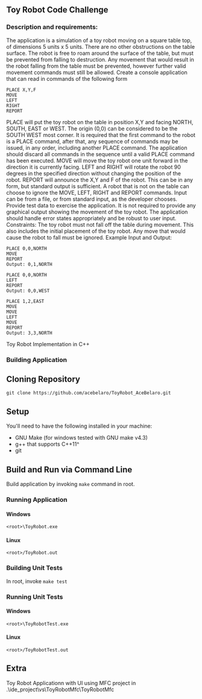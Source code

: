 Toy Robot Code Challenge 
---

### Description and requirements: 
The application is a simulation of a toy robot moving on a square table top, of dimensions 5 units x 5 units. There are no other obstructions on the table surface. The robot is free to roam around the surface of the table, but must be prevented from falling to destruction. Any movement that would result in the robot falling from the table must be prevented, however further valid movement commands must still be allowed. 
Create a console application that can read in commands of the following form

    PLACE X,Y,F 
    MOVE 
    LEFT 
    RIGHT 
    REPORT

PLACE will put the toy robot on the table in position X,Y and facing NORTH, SOUTH, EAST or WEST. The origin (0,0) can be considered to be the SOUTH WEST most corner. It is required that the first command to the robot is a PLACE command, after that, any sequence of commands may be issued, in any order, including another PLACE command. The application should discard all commands in the sequence until a valid PLACE command has been executed. MOVE will move the toy robot one unit forward in the direction it is currently facing. 
LEFT and RIGHT will rotate the robot 90 degrees in the specified direction without changing the position of the robot. REPORT will announce the X,Y and F of the robot. This can be in any form, but standard output is sufficient. A robot that is not on the table can choose to ignore the MOVE, LEFT, RIGHT and REPORT commands. Input can be from a file, or from standard input, as the developer chooses. 
Provide test data to exercise the application. 
It is not required to provide any graphical output showing the movement of the toy robot. 
The application should handle error states appropriately and be robust to user input. 
Constraints: 
The toy robot must not fall off the table during movement. This also includes the initial placement of the toy robot. Any move that would cause the robot to fall must be ignored.
Example Input and Output: 

    PLACE 0,0,NORTH 
    MOVE 
    REPORT 
    Output: 0,1,NORTH 

    PLACE 0,0,NORTH 
    LEFT 
    REPORT 
    Output: 0,0,WEST 

    PLACE 1,2,EAST 
    MOVE 
    MOVE 
    LEFT 
    MOVE 
    REPORT 
    Output: 3,3,NORTH

Toy Robot Implementation in C++

### Building Application

## Cloning Repository

`git clone https://github.com/acebelaro/ToyRobot_AceBelaro.git`

## Setup
You'll need to have the following installed in your machine:
* GNU Make (for windows tested with GNU make v4.3)
* g++ that supports C++11^
* git

## Build and Run via Command Line
Build application by invoking `make` command in root.

### Running Application
#### Windows
`<root>\ToyRobot.exe`
#### Linux
`<root>/ToyRobot.out`

### Building Unit Tests
In root, invoke `make test`

### Running Unit Tests
#### Windows
`<root>\ToyRobotTest.exe`
#### Linux
`<root>/ToyRobotTest.out`

## Extra
Toy Robot Applicationn with UI using MFC project in .\ide_project\vs\ToyRobotMfc\ToyRobotMfc
